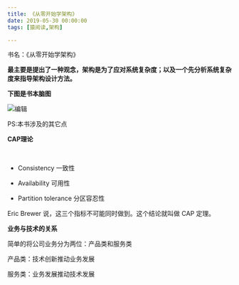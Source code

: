 ```yaml
---
title: 《从零开始学架构》
date: 2019-05-30 00:00:00
tags: [猿阅读,架构]

---
```


书名：《从零开始学架构》

**最主要是提出了一种观念，架构是为了应对系统复杂度；以及一个先分析系统复杂度来指导架构设计方法。**

**下图是书本脑图**

![](https://spumetime-blog.oss-cn-shenzhen.aliyuncs.com/img/1749399116155-0be24b0c-b2f9-42b3-a14e-8af42e088d68.png)编辑

PS:本书涉及的其它点

**CAP理论**

​

+ Consistency 一致性



+ Availability 可用性



+ Partition tolerance 分区容忍性

Eric Brewer 说，这三个指标不可能同时做到。这个结论就叫做 CAP 定理。

**业务与技术的关系**

简单的将公司业务分为两位：产品类和服务类

产品类：技术创新推动业务发展

服务类：业务发展推动技术发展